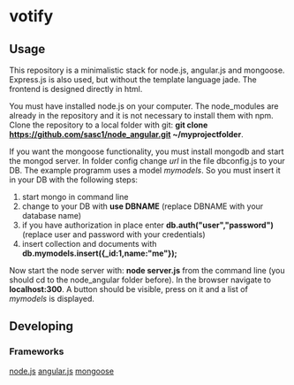 

# votify



## Usage
This repository is a minimalistic stack for node.js, angular.js and mongoose.
Express.js is also used, but without the template language jade. The frontend is
designed directly in html.

You must have installed node.js on your computer. The node_modules are already in the repository
and it is not necessary to install them with npm.
Clone the repository to a local folder with git: **git clone https://github.com/sasc1/node_angular.git ~/myprojectfolder**.

If you want the mongoose functionality, you must install mongodb and start the mongod server.
In folder config change *url* in the file dbconfig.js to your DB.
The example programm uses a model *mymodels*. So you must insert it in your DB with the following steps:

1. start mongo in command line
2. change to your DB with **use DBNAME** (replace DBNAME with your database name)
3. if you have authorization in place enter **db.auth("user","password")** (replace user and password with your credentials)
4. insert collection and documents with **db.mymodels.insert({_id:1,name:"me"});**

Now start the node server with: **node server.js** from the command line (you should cd to the node_angular folder before).
In the browser navigate to **localhost:300**. A button should be visible, press on it and a list of *mymodels* is displayed.

## Developing



### Frameworks

[node.js](http://nodejs.org/)
[angular.js](https://angularjs.org/)
[mongoose](http://mongoosejs.com/)

